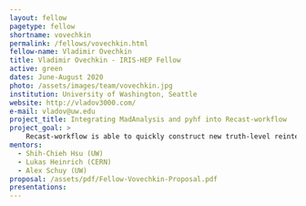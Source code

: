 ```yaml
---
layout: fellow
pagetype: fellow
shortname: vovechkin
permalink: /fellows/vovechkin.html
fellow-name: Vladimir Ovechkin
title: Vladimir Ovechkin - IRIS-HEP Fellow
active: green
dates: June-August 2020
photo: /assets/images/team/vovechkin.jpg
institution: University of Washington, Seattle
website: http://vladov3000.com/
e-mail: vladov@uw.edu
project_title: Integrating MadAnalysis and pyhf into Recast-workflow
project_goal: >
    Recast-workflow is able to quickly construct new truth-level reinterpretations to determine which regions of phase space would be interesting for a full reinterpretation that is much more computationally expensive and difficult to make. It accomplishes this by simplyifing the process to 3 steps: generation, selection, and analysis. Recast-cli (command line interface for Recast-workflow) has been previously developed to provide a user interface for creating and executing new workflows compromised of several different combinations of options for each step. In RECAST-workflow’s current state, the workflows only run on the user’s local machine using RECAST-cli. The goal of this project is three fold: add new options for the selection step of RECAST-workflow besides Rivet (e.g. MadAnalsyis), add alternative statistical tools (e.g. pyhf), and to run the workflows in REANA on the cloud.
mentors:
  - Shih-Chieh Hsu (UW)
  - Lukas Heinrich (CERN)
  - Alex Schuy (UW)
proposal: /assets/pdf/Fellow-Vovechkin-Proposal.pdf
presentations:
---
```

